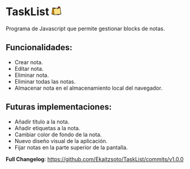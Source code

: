 

# TaskList <img src="https://raw.githubusercontent.com/ekaitzsoto/ekaitzsoto/master/post-it.png" alt="https://github.com/Ekaitzsoto" width="25"/>
Programa de Javascript que permite gestionar blocks de notas.

## Funcionalidades:
- Crear nota.
- Editar nota.
- Eliminar nota.
- Eliminar todas las notas.
- Almacenar nota en el almacenamiento local del navegador.

## Futuras implementaciones:
- Añadir título a la nota.
- Añadir etiquetas a la nota.
- Cambiar color de fondo de la nota.
- Nuevo diseño visual de la aplicación.
- Fijar notas en la parte superior de la pantalla.

**Full Changelog**: https://github.com/Ekaitzsoto/TaskList/commits/v1.0.0
